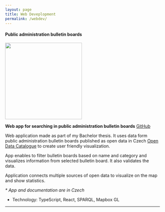 ```yaml
---
layout: page
title: Web Deveplopment
permalink: /webdev/
---
```


#### Public administration bulletin boards

<img width="250px" src="{{ site.baseurl }}/assets/piskworks.png" />

**Web app for searching in public administration bulletin boards** [GitHub](https://github.com/bliakher/uredni_desky)

Web application made as part of my Bachelor thesis. It uses data form public administration bulletin boards published as open data in Czech [Open Data Catalogue](https://data.gov.cz/english/) to create user friendly visualization.

App enables to filter bulletin boards based on name and category and visualizes information from selected bulletin board. It also validates the data.

Application connects multiple sources of open data to visualize on the map and show statistics.

*\* App and documentation are in Czech*

- Technology: TypeScript, React, SPARQL, Mapbox GL

---